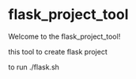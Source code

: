 # flask_project_tool
Welcome to the flask_project_tool!

this tool to create flask project

to run ./flask.sh
